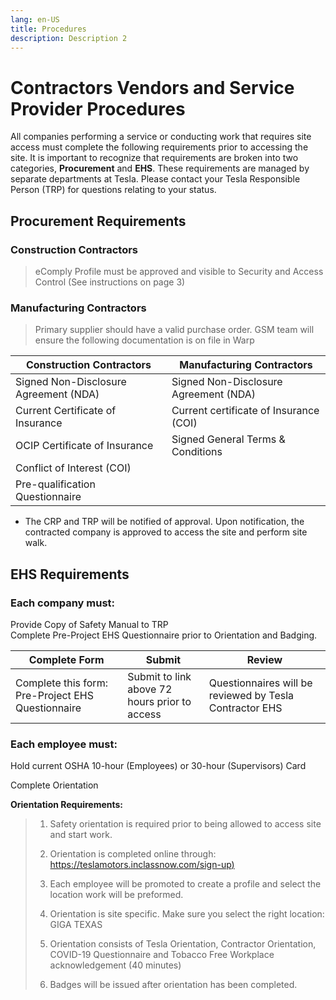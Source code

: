 ```yaml
---
lang: en-US
title: Procedures
description: Description 2
---
```

# Contractors Vendors and Service Provider Procedures

All companies performing a service or conducting work that requires site access must complete the following requirements prior to accessing the site. It is important to recognize that requirements are broken into two categories, **Procurement** and **EHS**. These requirements are managed by separate departments at Tesla. Please contact your Tesla Responsible Person (TRP) for questions relating to your status.

## Procurement Requirements
### Construction Contractors

>eComply Profile must be approved and visible to Security and Access Control (See instructions on page 3)
>

### Manufacturing Contractors
>Primary supplier should have a valid purchase order. GSM team will ensure the following documentation is on file in Warp
>

|Construction Contractors                         |Manufacturing Contractors                        |
|-------------------------------|-----------------------------|
|Signed Non-Disclosure Agreement (NDA)            |Signed Non-Disclosure Agreement (NDA)           |
|Current Certificate of Insurance            |Current certificate of Insurance (COI)           |
|OCIP Certificate of Insurance|Signed General Terms & Conditions|
|Conflict of Interest (COI)||
|Pre-qualification Questionnaire||

- <Badge type="warning" text="Note" vertical="middle" />  The CRP and TRP will be notified of approval. Upon notification, the contracted company is approved to access the site and perform site walk. 

## EHS Requirements
### **Each company must:**

<Badge type="tip" text="1." vertical="middle" /> Provide Copy of Safety Manual to TRP
 <br/>
<Badge type="tip" text="2." vertical="middle" /> Complete Pre-Project EHS Questionnaire prior to Orientation and Badging.



|Complete Form                         |Submit                        |Review |
|-------------------------------|-----------------------------|---------------------------|
|Complete this form: Pre-Project EHS Questionnaire         |Submit to link above 72 hours prior to access      |Questionnaires will be reviewed by Tesla Contractor EHS|


### **Each employee must:**

<Badge type="tip" text="1." vertical="middle" /> Hold current OSHA 10-hour (Employees) or 30-hour (Supervisors) Card <br/>

<Badge type="tip" text="2." vertical="middle" /> Complete Orientation 

**Orientation Requirements:**  
>1) Safety orientation is required prior to being allowed to access site and start work.
>
>2. Orientation is completed online through: 
[https://teslamotors.inclassnow.com/sign-up)](https://teslamotors.inclassnow.com/sign-up)
>
>3. Each employee will be promoted to create a profile and select the location work will be preformed.
>
>4. Orientation is site specific. Make sure you select the right location: GIGA TEXAS
>
>5. Orientation consists of Tesla Orientation, Contractor Orientation, COVID-19 Questionnaire and Tobacco Free Workplace acknowledgement (40 minutes)
>
>6. Badges will be issued after orientation has been completed.

